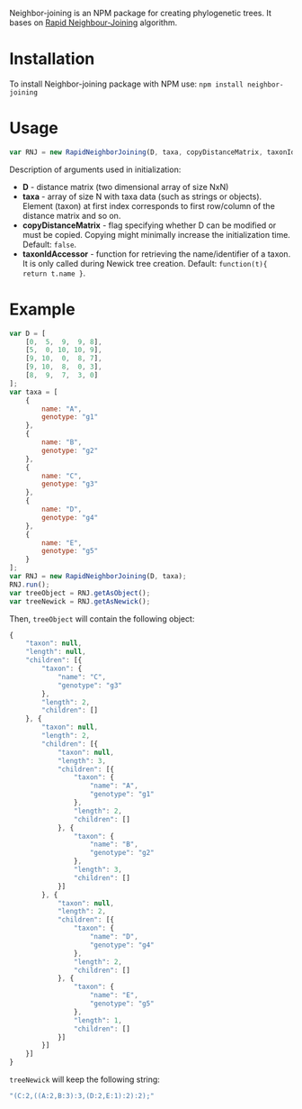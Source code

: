 Neighbor-joining is an NPM package for creating phylogenetic trees. It bases on [Rapid Neighbour-Joining](http://pure.au.dk/ws/files/19821675/rapidNJ.pdf) algorithm.

# Installation

To install Neighbor-joining package with NPM use: `npm install neighbor-joining`

# Usage

```javascript
var RNJ = new RapidNeighborJoining(D, taxa, copyDistanceMatrix, taxonIdAccessor);
```
Description of arguments used in initialization:
* **D** - distance matrix (two dimensional array of size NxN)
* **taxa** - array of size N with taxa data (such as strings or objects). Element (taxon) at first index corresponds to first row/column of the distance matrix and so on.
* **copyDistanceMatrix** - flag specifying whether D can be modified or must be copied. Copying might minimally increase the initialization time. Default: `false`.
* **taxonIdAccessor** - function for retrieving the name/identifier of a taxon. It is only called during Newick tree creation. Default: `function(t){ return t.name }`.

# Example
```javascript
var D = [
    [0,  5,  9,  9, 8],
    [5,  0, 10, 10, 9],
    [9, 10,  0,  8, 7],
    [9, 10,  8,  0, 3],
    [8,  9,  7,  3, 0]
];
var taxa = [
    {
        name: "A",
        genotype: "g1"
    },
    {
        name: "B",
        genotype: "g2"
    },
    {
        name: "C",
        genotype: "g3"
    },
    {
        name: "D",
        genotype: "g4"
    },
    {
        name: "E",
        genotype: "g5"
    }
];
var RNJ = new RapidNeighborJoining(D, taxa);
RNJ.run();
var treeObject = RNJ.getAsObject();
var treeNewick = RNJ.getAsNewick();
```

Then, `treeObject` will contain the following object:
```javascript
{
    "taxon": null,
    "length": null,
    "children": [{
        "taxon": {
            "name": "C",
            "genotype": "g3"
        },
        "length": 2,
        "children": []
    }, {
        "taxon": null,
        "length": 2,
        "children": [{
            "taxon": null,
            "length": 3,
            "children": [{
                "taxon": {
                    "name": "A",
                    "genotype": "g1"
                },
                "length": 2,
                "children": []
            }, {
                "taxon": {
                    "name": "B",
                    "genotype": "g2"
                },
                "length": 3,
                "children": []
            }]
        }, {
            "taxon": null,
            "length": 2,
            "children": [{
                "taxon": {
                    "name": "D",
                    "genotype": "g4"
                },
                "length": 2,
                "children": []
            }, {
                "taxon": {
                    "name": "E",
                    "genotype": "g5"
                },
                "length": 1,
                "children": []
            }]
        }]
    }]
}
```
`treeNewick` will keep the following string:
```javascript
"(C:2,((A:2,B:3):3,(D:2,E:1):2):2);"
```